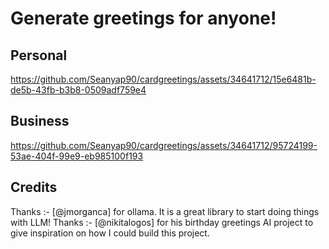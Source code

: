 # Generate greetings for anyone!


## Personal

https://github.com/Seanyap90/cardgreetings/assets/34641712/15e6481b-de5b-43fb-b3b8-0509adf759e4

## Business


https://github.com/Seanyap90/cardgreetings/assets/34641712/95724199-53ae-404f-99e9-eb985100f193


## Credits

Thanks :- [@jmorganca] for ollama.  It is a great library to start doing things with LLM!
Thanks :- [@nikitalogos] for his birthday greetings AI project to give inspiration on how I could build this project.


